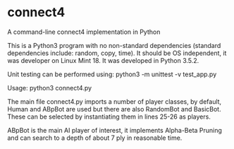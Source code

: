 # connect4
A command-line connect4 implementation in Python

This is a Python3 program with no non-standard dependencies (standard dependencies include: random, copy, time).  It should be OS independent, it was developer on Linux Mint 18.  It was developed in Python 3.5.2.

Unit testing can be performed using: python3 -m unittest -v test_app.py

Usage: python3 connect4.py

The main file connect4.py imports a number of player classes, by default, Human and ABpBot are used but there are also RandomBot and BasicBot.  These can be selected by instantiating them in lines 25-26 as players.

ABpBot is the main AI player of interest, it implements Alpha-Beta Pruning and can search to a depth of about 7 ply in reasonable time.